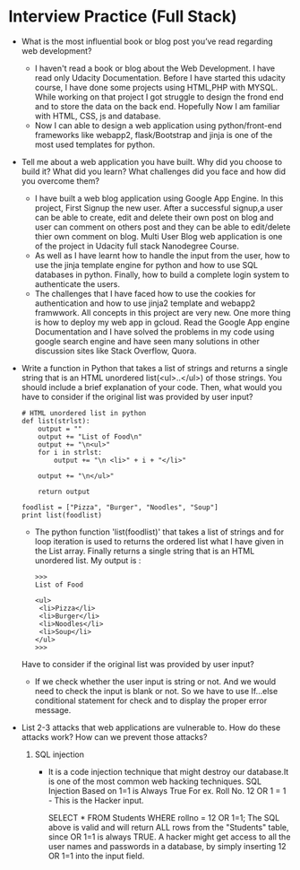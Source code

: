 # Interview Practice (Full Stack)

  * What is the most influential book or blog post you’ve read regarding web development?
    - I haven't read a book or blog about the Web Development. I have read only Udacity Documentation. Before I have started this udacity course, I have done some projects using HTML,PHP with MYSQL. While working on that project I got struggle to design the frond end and to store the data on the back end. Hopefully Now I am familiar with HTML, CSS, js and database.
    - Now I can able to design a web application using python/front-end frameworks like webapp2, flask/Bootstrap and jinja is one of the most used templates for python.
 
 * Tell me about a web application you have built. Why did you choose to build it? What did you learn? What challenges did you face and how did you overcome them? 
   - I have built a web blog application using Google App Engine. In this project, First Signup the new user. After a successful signup,a user can be able to create, edit and delete their own post on blog and user can comment on others post and they can be able to edit/delete thier own comment on blog. Multi User Blog web application is one of the project in Udacity full stack Nanodegree Course. 
   - As well as I have learnt how to handle the input from the user, how to use the jinja template engine for python and how to use SQL databases in python. Finally, how to build a complete login system to authenticate the users. 
   - The challenges that I have faced how to use the cookies for authentication and how to use jinja2 template and webapp2 framwwork. All concepts in this project are very new. One more thing is how to deploy my web app in gcloud. Read the Google App engine Documentation and I have solved the problems in my code using google search engine and have seen many solutions in other discussion sites like Stack Overflow, Quora. 
   
* Write a function in Python that takes a list of strings and returns a single string that is an HTML unordered list\(\<ul\>..\<\/ul\>\) of those strings. You should include a brief explanation of your code. Then, what would you have to consider if the original list was provided by user input?
   
      # HTML unordered list in python
      def list(strlst):
          output = ""
          output += "List of Food\n"
          output += "\n<ul>"
          for i in strlst:
              output += "\n <li>" + i + "</li>"
        
          output += "\n</ul>"
    
          return output

      foodlist = ["Pizza", "Burger", "Noodles", "Soup"]
      print list(foodlist)
      
  - The python function 'list(foodlist)' that takes a list of strings and for loop iteration is used to returns the ordered list what I have given in the List array. Finally returns a single string that is an HTML unordered list. My output is :
        
        >>> 
        List of Food

        <ul>
         <li>Pizza</li>
         <li>Burger</li>
         <li>Noodles</li>
         <li>Soup</li>
        </ul>
        >>>    
  Have to consider if the original list was provided by user input? 
   - If we check whether the user input is string or not. And we would need to check the input is blank or not. 
     So we have to use If...else conditional statement for check and to display the proper error message.       
     
 * List 2-3 attacks that web applications are vulnerable to. How do these attacks work? How can we prevent those attacks?  
   
    1. SQL injection 
         - It is a code injection technique that might destroy our database.It is one of the most common web hacking techniques.
           SQL Injection Based on 1=1 is Always True
           For ex. Roll No. 12 OR 1 = 1 - This is the Hacker input.
           
           SELECT * FROM Students WHERE rollno = 12 OR 1=1;
           The SQL above is valid and will return ALL rows from the "Students" table, since OR 1=1 is always TRUE.
           A hacker might get access to all the user names and passwords in a database, by simply inserting 12 OR 1=1 into the input                field.  

